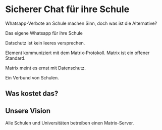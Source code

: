 # Sicherer Chat für ihre Schule

Whatsapp-Verbote an Schule machen Sinn, doch was ist die Alternative?


Das eigene Whatsapp für ihre Schule

Datschutz ist kein leeres versprechen.

Element kommuniziert mit dem Matrix-Protokoll. Matrix ist ein offener Standard.

Matrix meint es ernst mit Datenschutz.

Ein Verbund von Schulen.

## Was kostet das?



## Unsere Vision

Alle Schulen und Universitäten betreiben einen Matrix-Server.